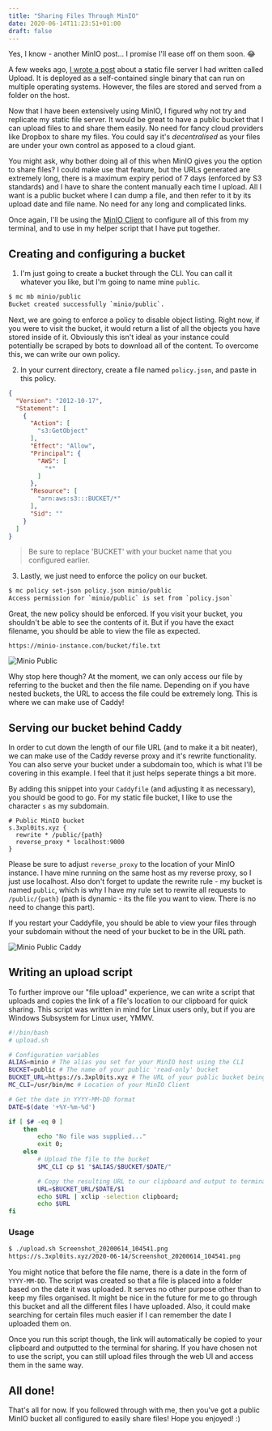 ```yaml
---
title: "Sharing Files Through MinIO"
date: 2020-06-14T11:23:51+01:00
draft: false
---
```


Yes, I know - another MinIO post... I promise I'll ease off on them soon. 😂

A few weeks ago, [I wrote a post](/2020/05/upload-a-static-file-server) about a static file server I had written called Upload. It is deployed as a self-contained single binary that can run on multiple operating systems. However, the files are stored and served from a folder on the host.

Now that I have been extensively using MinIO, I figured why not try and replicate my static file server. It would be great to have a public bucket that I can upload files to and share them easily. No need for fancy cloud providers like Dropbox to share my files. You could say it's *decentralised* as your files are under your own control as apposed to a cloud giant.

You might ask, why bother doing all of this when MinIO gives you the option to share files? I could make use that feature, but the URLs generated are extremely long, there is a maximum expiry period of 7 days (enforced by S3 standards) and I have to share the content manually each time I upload. All I want is a public bucket where I can dump a file, and then refer to it by its upload date and file name. No need for any long and complicated links.

Once again, I'll be using the [MinIO Client](https://docs.min.io/docs/minio-client-complete-guide.html) to configure all of this from my terminal, and to use in my helper script that I have put together.

## Creating and configuring a bucket

1. I'm just going to create a bucket through the CLI. You can call it whatever you like, but I'm going to name mine `public`.

```bash
$ mc mb minio/public
Bucket created successfully `minio/public`.
```

Next, we are going to enforce a policy to disable object listing. Right now, if you were to visit the bucket, it would return a list of all the objects you have stored inside of it. Obviously this isn't ideal as your instance could potentially be scraped by bots to download all of the content. To overcome this, we can write our own policy.

2. In your current directory, create a file named `policy.json`, and paste in this policy.

```json
{
  "Version": "2012-10-17",
  "Statement": [
    {
      "Action": [
        "s3:GetObject"
      ],
      "Effect": "Allow",
      "Principal": {
        "AWS": [
          "*"
        ]
      },
      "Resource": [
        "arn:aws:s3:::BUCKET/*"
      ],
      "Sid": ""
    }
  ]
}
```

> Be sure to replace 'BUCKET' with your bucket name that you configured earlier.

3. Lastly, we just need to enforce the policy on our bucket.

```bash
$ mc policy set-json policy.json minio/public
Access permission for `minio/public` is set from `policy.json`
```

Great, the new policy should be enforced. If you visit your bucket, you shouldn't be able to see the contents of it. But if you have the exact filename, you should be able to view the file as expected.

```
https://minio-instance.com/bucket/file.txt
```

![Minio Public](/img/sharing-files-through-minio/minio-public.png)

Why stop here though? At the moment, we can only access our file by referring to the bucket and then the file name. Depending on if you have nested buckets, the URL to access the file could be extremely long. This is where we can make use of Caddy!

## Serving our bucket behind Caddy

In order to cut down the length of our file URL (and to make it a bit neater), we can make use of the Caddy reverse proxy and it's rewrite functionality. You can also serve your bucket under a subdomain too, which is what I'll be covering in this example. I feel that it just helps seperate things a bit more.

By adding this snippet into your `Caddyfile` (and adjusting it as necessary), you should be good to go. For my static file bucket, I like to use the character `s` as my subdomain.

```
# Public MinIO bucket
s.3xpl0its.xyz {
  rewrite * /public/{path}
  reverse_proxy * localhost:9000
}
```

Please be sure to adjust `reverse_proxy` to the location of your MinIO instance. I have mine running on the same host as my reverse proxy, so I just use localhost. Also don't forget to update the rewrite rule - my bucket is named `public`, which is why I have my rule set to rewrite all requests to `/public/{path}` (path is dynamic - its the file you want to view. There is no need to change this part).

If you restart your Caddyfile, you should be able to view your files through your subdomain without the need of your bucket to be in the URL path.

![Minio Public Caddy](/img/sharing-files-through-minio/minio-public-caddy.png)

## Writing an upload script

To further improve our "file upload" experience, we can write a script that uploads and copies the link of a file's location to our clipboard for quick sharing. This script was written in mind for Linux users only, but if you are Windows Subsystem for Linux user, YMMV.

```bash
#!/bin/bash
# upload.sh

# Configuration variables
ALIAS=minio # The alias you set for your MinIO host using the CLI
BUCKET=public # The name of your public 'read-only' bucket
BUCKET_URL=https://s.3xpl0its.xyz # The URL of your public bucket being served behind a reverse proxy
MC_CLI=/usr/bin/mc # Location of your MinIO Client

# Get the date in YYYY-MM-DD format
DATE=$(date '+%Y-%m-%d')

if [ $# -eq 0 ]
    then
        echo "No file was supplied..."
        exit 0;
    else
        # Upload the file to the bucket
        $MC_CLI cp $1 "$ALIAS/$BUCKET/$DATE/"

        # Copy the resulting URL to our clipboard and output to terminal
        URL=$BUCKET_URL/$DATE/$1
        echo $URL | xclip -selection clipboard;
        echo $URL
fi
```

### Usage

```bash
$ ./upload.sh Screenshot_20200614_104541.png
https://s.3xpl0its.xyz/2020-06-14/Screenshot_20200614_104541.png
```

You might notice that before the file name, there is a date in the form of `YYYY-MM-DD`. The script was created so that a file is placed into a folder based on the date it was uploaded. It serves no other purpose other than to keep my files organised. It might be nice in the future for me to go through this bucket and all the different files I have uploaded. Also, it could make searching for certain files much easier if I can remember the date I uploaded them on.

Once you run this script though, the link will automatically be copied to your clipboard and outputted to the terminal for sharing. If you have chosen not to use the script, you can still upload files through the web UI and access them in the same way.

## All done!

That's all for now. If you followed through with me, then you've got a public MinIO bucket all configured to easily share files! Hope you enjoyed! :)